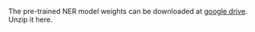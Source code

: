 The pre-trained NER model weights can be downloaded at [google drive](https://drive.google.com/open?id=11LkSTgnutLqLb3EYWoBvmEN19dfn7-VY). Unzip it here.

